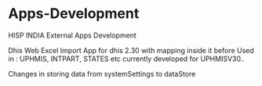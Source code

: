 # Apps-Development
HISP INDIA External Apps Development

Dhis Web Excel Import App for dhis 2.30 with mapping inside it before Used in : UPHMIS, INTPART, STATES etc
currently developed for UPHMISV30..

Changes in storing data from systemSettings to dataStore